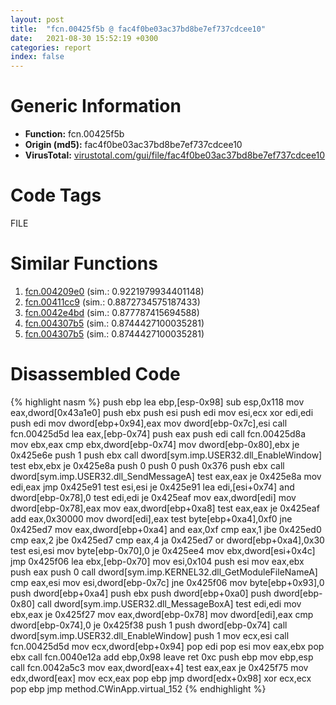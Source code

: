 ```yaml
---
layout: post
title:  "fcn.00425f5b @ fac4f0be03ac37bd8be7ef737cdcee10"
date:   2021-08-30 15:52:19 +0300
categories: report
index: false
---
```


# Generic Information
- **Function:** fcn.00425f5b
- **Origin (md5):** fac4f0be03ac37bd8be7ef737cdcee10
- **VirusTotal:** [virustotal.com/gui/file/fac4f0be03ac37bd8be7ef737cdcee10][virustotal_ref]

# Code Tags
<span class="tag" id="FILE">FILE</span>


# Similar Functions

1. [fcn.004209e0][similar_1_ref] (sim.: 0.9221979934401148)
2. [fcn.00411cc9][similar_2_ref] (sim.: 0.8872734575187433)
3. [fcn.0042e4bd][similar_3_ref] (sim.: 0.877787415694588)
4. [fcn.004307b5][similar_4_ref] (sim.: 0.8744427100035281)
5. [fcn.004307b5][similar_5_ref] (sim.: 0.8744427100035281)


# Disassembled Code

{% highlight nasm %}
push ebp
lea ebp,[esp-0x98]
sub esp,0x118
mov eax,dword[0x43a1e0]
push ebx
push esi
push edi
mov esi,ecx
xor edi,edi
push edi
mov dword[ebp+0x94],eax
mov dword[ebp-0x7c],esi
call fcn.00425d5d
lea eax,[ebp-0x74]
push eax
push edi
call fcn.00425d8a
mov ebx,eax
cmp ebx,dword[ebp-0x74]
mov dword[ebp-0x80],ebx
je 0x425e6e
push 1
push ebx
call dword[sym.imp.USER32.dll_EnableWindow]
test ebx,ebx
je 0x425e8a
push 0
push 0
push 0x376
push ebx
call dword[sym.imp.USER32.dll_SendMessageA]
test eax,eax
je 0x425e8a
mov edi,eax
jmp 0x425e91
test esi,esi
je 0x425e91
lea edi,[esi+0x74]
and dword[ebp-0x78],0
test edi,edi
je 0x425eaf
mov eax,dword[edi]
mov dword[ebp-0x78],eax
mov eax,dword[ebp+0xa8]
test eax,eax
je 0x425eaf
add eax,0x30000
mov dword[edi],eax
test byte[ebp+0xa4],0xf0
jne 0x425ed7
mov eax,dword[ebp+0xa4]
and eax,0xf
cmp eax,1
jbe 0x425ed0
cmp eax,2
jbe 0x425ed7
cmp eax,4
ja 0x425ed7
or dword[ebp+0xa4],0x30
test esi,esi
mov byte[ebp-0x70],0
je 0x425ee4
mov ebx,dword[esi+0x4c]
jmp 0x425f06
lea ebx,[ebp-0x70]
mov esi,0x104
push esi
mov eax,ebx
push eax
push 0
call dword[sym.imp.KERNEL32.dll_GetModuleFileNameA]
cmp eax,esi
mov esi,dword[ebp-0x7c]
jne 0x425f06
mov byte[ebp+0x93],0
push dword[ebp+0xa4]
push ebx
push dword[ebp+0xa0]
push dword[ebp-0x80]
call dword[sym.imp.USER32.dll_MessageBoxA]
test edi,edi
mov ebx,eax
je 0x425f27
mov eax,dword[ebp-0x78]
mov dword[edi],eax
cmp dword[ebp-0x74],0
je 0x425f38
push 1
push dword[ebp-0x74]
call dword[sym.imp.USER32.dll_EnableWindow]
push 1
mov ecx,esi
call fcn.00425d5d
mov ecx,dword[ebp+0x94]
pop edi
pop esi
mov eax,ebx
pop ebx
call fcn.0040e12a
add ebp,0x98
leave 
ret 0xc
push ebp
mov ebp,esp
call fcn.0042a5c3
mov eax,dword[eax+4]
test eax,eax
je 0x425f75
mov edx,dword[eax]
mov ecx,eax
pop ebp
jmp dword[edx+0x98]
xor ecx,ecx
pop ebp
jmp method.CWinApp.virtual_152
{% endhighlight %}


[similar_1_ref]: /report/fcn.004209e0@59aef7c08025d70f84c85db2092fc99e
[similar_2_ref]: /report/fcn.00411cc9@7b00dd8f2abf54a73bfb09681334ff78
[similar_3_ref]: /report/fcn.0042e4bd@7b00dd8f2abf54a73bfb09681334ff78
[similar_4_ref]: /report/fcn.004307b5@ff219f45286905b4a87327ca719363be
[similar_5_ref]: /report/fcn.004307b5@8e21fa3f0489a6a256cf202e57f712bc
[virustotal_ref]: https://www.virustotal.com/gui/file/fac4f0be03ac37bd8be7ef737cdcee10